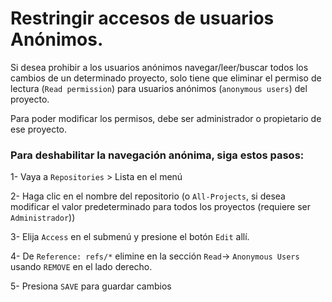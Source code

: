 # Restringir accesos de usuarios Anónimos.

Si desea prohibir a los usuarios anónimos navegar/leer/buscar todos los cambios de un determinado proyecto, solo tiene que eliminar el permiso de lectura (`Read permission`) para usuarios anónimos (`anonymous users`) del proyecto.

Para poder modificar los permisos, debe ser administrador o propietario de ese proyecto.

### Para deshabilitar la navegación anónima, siga estos pasos:

1- Vaya a `Repositories` > Lista en el menú

2- Haga clic en el nombre del repositorio (o `All-Projects`, si desea modificar el valor predeterminado para todos los proyectos (requiere ser `Administrador`))

3- Elija `Access` en el submenú y presione el botón `Edit` allí.

4- De `Reference: refs/*` elimine en la sección `Read`-> `Anonymous Users` usando `REMOVE` en el lado derecho.

5- Presiona `SAVE` para guardar cambios 
